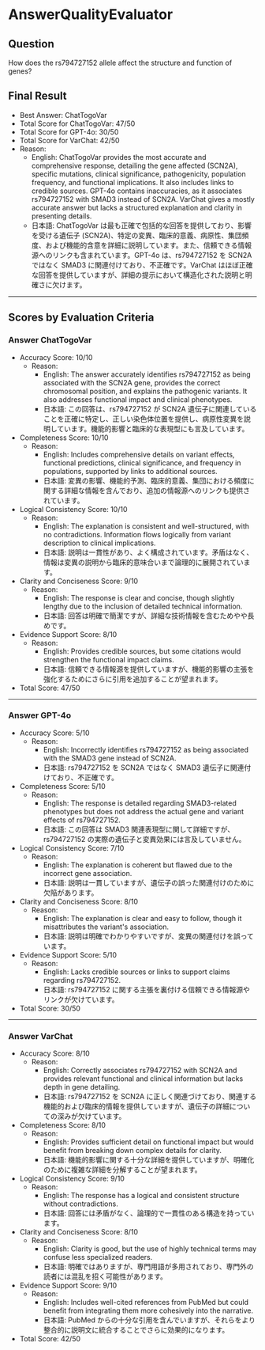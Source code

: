 # AnswerQualityEvaluator

## Question

How does the rs794727152 allele affect the structure and function of genes?

## Final Result

- Best Answer: ChatTogoVar
- Total Score for ChatTogoVar: 47/50
- Total Score for GPT-4o: 30/50
- Total Score for VarChat: 42/50
- Reason:
  - English: ChatTogoVar provides the most accurate and comprehensive response, detailing the gene affected (SCN2A), specific mutations, clinical significance, pathogenicity, population frequency, and functional implications. It also includes links to credible sources. GPT-4o contains inaccuracies, as it associates rs794727152 with SMAD3 instead of SCN2A. VarChat gives a mostly accurate answer but lacks a structured explanation and clarity in presenting details.
  - 日本語: ChatTogoVar は最も正確で包括的な回答を提供しており、影響を受ける遺伝子 (SCN2A)、特定の変異、臨床的意義、病原性、集団頻度、および機能的含意を詳細に説明しています。また、信頼できる情報源へのリンクも含まれています。GPT-4o は、rs794727152 を SCN2A ではなく SMAD3 に関連付けており、不正確です。VarChat はほぼ正確な回答を提供していますが、詳細の提示において構造化された説明と明確さに欠けます。

---

## Scores by Evaluation Criteria

### Answer ChatTogoVar
- Accuracy Score: 10/10
  - Reason: 
    - English: The answer accurately identifies rs794727152 as being associated with the SCN2A gene, provides the correct chromosomal position, and explains the pathogenic variants. It also addresses functional impact and clinical phenotypes.
    - 日本語: この回答は、rs794727152 が SCN2A 遺伝子に関連していることを正確に特定し、正しい染色体位置を提供し、病原性変異を説明しています。機能的影響と臨床的な表現型にも言及しています。
- Completeness Score: 10/10
  - Reason: 
    - English: Includes comprehensive details on variant effects, functional predictions, clinical significance, and frequency in populations, supported by links to additional sources.
    - 日本語: 変異の影響、機能的予測、臨床的意義、集団における頻度に関する詳細な情報を含んでおり、追加の情報源へのリンクも提供されています。
- Logical Consistency Score: 10/10
  - Reason: 
    - English: The explanation is consistent and well-structured, with no contradictions. Information flows logically from variant description to clinical implications.
    - 日本語: 説明は一貫性があり、よく構成されています。矛盾はなく、情報は変異の説明から臨床的意味合いまで論理的に展開されています。
- Clarity and Conciseness Score: 9/10
  - Reason: 
    - English: The response is clear and concise, though slightly lengthy due to the inclusion of detailed technical information.
    - 日本語: 回答は明確で簡潔ですが、詳細な技術情報を含むためやや長めです。
- Evidence Support Score: 8/10
  - Reason: 
    - English: Provides credible sources, but some citations would strengthen the functional impact claims.
    - 日本語: 信頼できる情報源を提供していますが、機能的影響の主張を強化するためにさらに引用を追加することが望まれます。
- Total Score: 47/50

---

### Answer GPT-4o
- Accuracy Score: 5/10
  - Reason: 
    - English: Incorrectly identifies rs794727152 as being associated with the SMAD3 gene instead of SCN2A.
    - 日本語: rs794727152 を SCN2A ではなく SMAD3 遺伝子に関連付けており、不正確です。
- Completeness Score: 5/10
  - Reason: 
    - English: The response is detailed regarding SMAD3-related phenotypes but does not address the actual gene and variant effects of rs794727152.
    - 日本語: この回答は SMAD3 関連表現型に関して詳細ですが、rs794727152 の実際の遺伝子と変異効果には言及していません。
- Logical Consistency Score: 7/10
  - Reason: 
    - English: The explanation is coherent but flawed due to the incorrect gene association.
    - 日本語: 説明は一貫していますが、遺伝子の誤った関連付けのために欠陥があります。
- Clarity and Conciseness Score: 8/10
  - Reason: 
    - English: The explanation is clear and easy to follow, though it misattributes the variant's association.
    - 日本語: 説明は明確でわかりやすいですが、変異の関連付けを誤っています。
- Evidence Support Score: 5/10
  - Reason: 
    - English: Lacks credible sources or links to support claims regarding rs794727152.
    - 日本語: rs794727152 に関する主張を裏付ける信頼できる情報源やリンクが欠けています。
- Total Score: 30/50

---

### Answer VarChat
- Accuracy Score: 8/10
  - Reason: 
    - English: Correctly associates rs794727152 with SCN2A and provides relevant functional and clinical information but lacks depth in gene detailing.
    - 日本語: rs794727152 を SCN2A に正しく関連づけており、関連する機能的および臨床的情報を提供していますが、遺伝子の詳細についての深みが欠けています。
- Completeness Score: 8/10
  - Reason: 
    - English: Provides sufficient detail on functional impact but would benefit from breaking down complex details for clarity.
    - 日本語: 機能的影響に関する十分な詳細を提供していますが、明確化のために複雑な詳細を分解することが望まれます。
- Logical Consistency Score: 9/10
  - Reason: 
    - English: The response has a logical and consistent structure without contradictions.
    - 日本語: 回答には矛盾がなく、論理的で一貫性のある構造を持っています。
- Clarity and Conciseness Score: 8/10
  - Reason: 
    - English: Clarity is good, but the use of highly technical terms may confuse less specialized readers.
    - 日本語: 明確ではありますが、専門用語が多用されており、専門外の読者には混乱を招く可能性があります。
- Evidence Support Score: 9/10
  - Reason: 
    - English: Includes well-cited references from PubMed but could benefit from integrating them more cohesively into the narrative.
    - 日本語: PubMed からの十分な引用を含んでいますが、それらをより整合的に説明文に統合することでさらに効果的になります。
- Total Score: 42/50